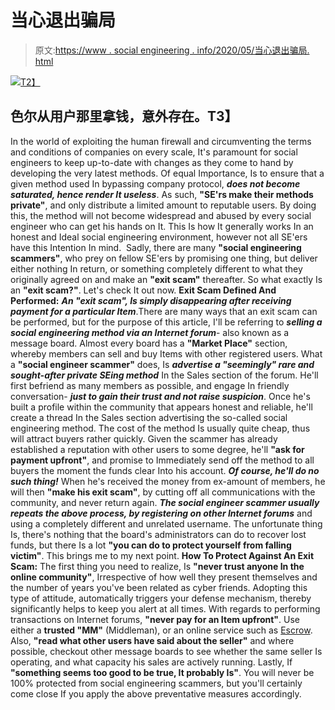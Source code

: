 # 当心退出骗局

> 原文:[https://www . social engineering . info/2020/05/当心退出骗局. html](https://www.socialengineering.info/2020/05/beware-of-exit-scams.html)

[![](../Images/6d83d72dd815c4a9ce3acf2a145ff05a.png)T2】](https://1.bp.blogspot.com/-PSnA71SGIJI/XtI1woXjlLI/AAAAAAAAKDs/IZ06rK3sEBkVgr68niTOHCmwtnRiefQPACLcBGAsYHQ/s1600/Exit%2BScam.%2Bwww.socialengineering.info.png)

## **色尔从用户那里拿钱，意外存在。T3】**

In the world of exploiting the human firewall and circumventing the terms and conditions of companies on every scale, It's paramount for social engineers to keep up-to-date with changes as they come to hand by developing the very latest methods. Of equal Importance, Is to ensure that a given method used In bypassing company protocol, ***does not become saturated, hence render It useless***.
  As such, **"SE'rs make their methods private"**, and only distribute a limited amount to reputable users. By doing this, the method will not become widespread and abused by every social engineer who can get his hands on It. This Is how It generally works In an honest and Ideal social engineering environment, however not all SE'ers have this Intention In mind. 
  Sadly, there are many **"social engineering scammers"**, who prey on fellow SE'ers by promising one thing, but deliver either nothing In return, or something completely different to what they originally agreed on and make an **"exit scam"** thereafter. So what exactly Is an **"exit scam?"**. Let's check It out now.
  **Exit Scam Defined And Performed:**
  ***An "exit scam", Is simply disappearing after receiving payment for a particular Item***.There are many ways that an exit scam can be performed, but for the purpose of this article, I'll be referring to ***selling a social engineering method via an Internet forum***- also known as a message board. Almost every board has a **"Market Place"** section, whereby members can sell and buy Items with other registered users. What a **"social engineer scammer"** does, Is ***advertise a "seemingly" rare and sought-after private SEing method*** In the Sales section of the forum.
  He'll first befriend as many members as possible, and engage In friendly conversation- ***just to gain their trust and not raise suspicion***. Once he's built a profile within the community that appears honest and reliable, he'll create a thread In the Sales section advertising the so-called social engineering method. The cost of the method Is usually quite cheap, thus will attract buyers rather quickly.
  Given the scammer has already established a reputation with other users to some degree, he'll **"ask for payment upfront"**, and promise to Immediately send off the method to all buyers the moment the funds clear Into his account. ***Of course, he'll do no such thing!*** When he's received the money from ex-amount of members, he will then **"make his exit scam"**, by cutting off all communications with the community, and never return again.
  ***The social engineer scammer usually repeats the above process, by registering on other Internet forums*** and using a completely different and unrelated username. The unfortunate thing Is, there's nothing that the board's administrators can do to recover lost funds, but there Is a lot **"you can do to protect yourself from falling victim"**. This brings me to my next point.
  **How To Protect Against An Exit Scam:**
  The first thing you need to realize, Is **"never trust anyone In the online community"**, Irrespective of how well they present themselves and the number of years you've been related as cyber friends. Adopting this type of attitude, automatically triggers your defense mechanism, thereby significantly helps to keep you alert at all times. With regards to performing transactions on Internet forums, **"never pay for an Item upfront"**. Use either a **trusted "MM"** (Middleman), or an online service such as [Escrow](https://www.escrow.com/).
  Also, **"read what other users have said about the seller"** and where possible, checkout other message boards to see whether the same seller Is operating, and what capacity his sales are actively running. Lastly, If **"something seems too good to be true, It probably Is"**. You will never be 100% protected from social engineering scammers, but you'll certainly come close If you apply the above preventative measures accordingly.